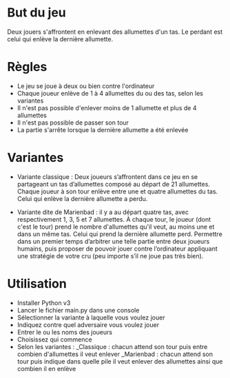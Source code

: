 # But du jeu
Deux jouers s'affrontent en enlevant des allumettes d'un tas. Le perdant est celui qui enlève la dernière allumette.

# Règles
- Le jeu se joue à deux ou bien contre l'ordinateur
- Chaque joueur enlève de 1 à 4 allumettes du ou des tas, selon les variantes
- Il n'est pas possible d'enlever moins de 1 allumette et plus de 4 allumettes
- Il n'est pas possible de passer son tour
- La partie s'arrête lorsque la dernière allumette a été enlevée

# Variantes
- Variante classique : Deux joueurs s’affrontent dans ce jeu en se partageant un tas d’allumettes composé au départ de 21 allumettes. Chaque joueur à son tour enlève entre une et quatre allumettes du tas. Celui qui enlève la dernière allumette a perdu.

- Variante dite de Marienbad : il y a au départ quatre tas, avec respectivement 1, 3, 5 et 7 allumettes. À chaque tour, le joueur (dont c'est le tour) prend le nombre d'allumettes qu'il veut, au moins une et dans un même tas. Celui qui prend la dernière allumette perd. Permettre dans un premier temps d’arbitrer une telle partie entre deux joueurs humains, puis proposer de pouvoir jouer contre l’ordinateur appliquant une stratégie de votre cru (peu importe s’il ne joue pas très bien).

# Utilisation
- Installer Python v3
- Lancer le fichier main.py dans une console
- Sélectionner la variante à laquelle vous voulez jouer
- Indiquez contre quel adversaire vous voulez jouer
- Entrer le ou les noms des joueurs
- Choisissez qui commence
- Selon les variantes :
  _Classique : chacun attend son tour puis entre combien d'allumettes il veut enlever
  _Marienbad : chacun attend son tour puis indique dans quelle pile il veut enlever des allumettes ainsi que combien il en enlève
